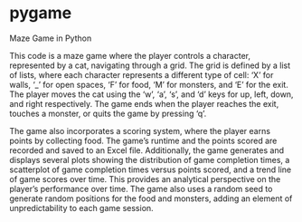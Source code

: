 # pygame
Maze Game in Python

This code is a maze game where the player controls a character, represented by a cat, navigating through a grid. The grid is defined by a list of lists, where each character represents a different type of cell: ‘X’ for walls, ‘_’ for open spaces, ‘F’ for food, ‘M’ for monsters, and ‘E’ for the exit. The player moves the cat using the ‘w’, ‘a’, ‘s’, and ‘d’ keys for up, left, down, and right respectively. The game ends when the player reaches the exit, touches a monster, or quits the game by pressing ‘q’.

The game also incorporates a scoring system, where the player earns points by collecting food. The game’s runtime and the points scored are recorded and saved to an Excel file. Additionally, the game generates and displays several plots showing the distribution of game completion times, a scatterplot of game completion times versus points scored, and a trend line of game scores over time. This provides an analytical perspective on the player’s performance over time. The game also uses a random seed to generate random positions for the food and monsters, adding an element of unpredictability to each game session.
